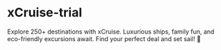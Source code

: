 # xCruise-trial
Explore 250+ destinations with xCruise. Luxurious ships, family fun, and eco-friendly excursions await. Find your perfect deal and set sail! 🚢
